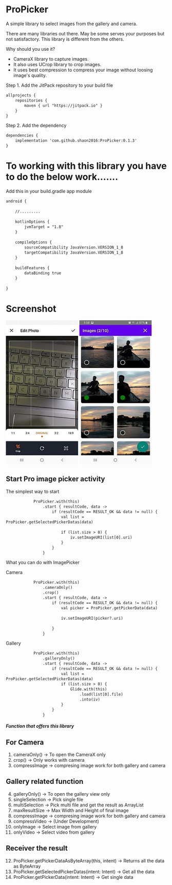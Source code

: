 # ProPicker

A simple library to select images from the gallery and camera. 

There are many libraries out there. May be some serves your purposes but not satisfactory. This library is different from the others.

Why should you use it? 

* CameraX library to capture images. 
* It also uses UCrop library to crop images. 
* It uses best compression to compress your image without loosing image's quality.


Step 1. Add the JitPack repository to your build file

```
allprojects {
    repositories {
        maven { url "https://jitpack.io" }
    }
}
```

Step 2. Add the dependency

```
dependencies {
    implementation 'com.github.shaon2016:ProPicker:0.1.3'
}

```

# To working with this library you have to do the below work.......
 

Add this in your build.gradle app module

```
android {

    //.........
    
    kotlinOptions {
        jvmTarget = "1.8"
    }

    compileOptions {
        sourceCompatibility JavaVersion.VERSION_1_8
        targetCompatibility JavaVersion.VERSION_1_8
    }

    buildFeatures {
        dataBinding true
    }

}
```

# Screenshot


![](screenshot/image1.jpeg)     ![](screenshot/image2.jpeg) 

## Start Pro image picker activity

The simplest way to start 

```
            ProPicker.with(this)
                .start { resultCode, data ->
                    if (resultCode == RESULT_OK && data != null) {
                        val list = ProPicker.getSelectedPickerDatas(data)

                        if (list.size > 0) {
                            iv.setImageURI(list[0].uri)
                        }
                    }
                }
```

What you can do with ImagePicker

Camera

```
            ProPicker.with(this)
                .cameraOnly()
                .crop()
                .start { resultCode, data ->
                    if (resultCode == RESULT_OK && data != null) {
                        val picker = ProPicker.getPickerData(data)

                        iv.setImageURI(picker?.uri)

                    }
                }
```

Gallery

```
            ProPicker.with(this)
                .galleryOnly()
                .start { resultCode, data ->
                    if (resultCode == RESULT_OK && data != null) {
                        val list = ProPicker.getSelectedPickerDatas(data)
                        if (list.size > 0) {
                            Glide.with(this)
                                .load(list[0].file)
                                .into(iv)
                        }
                    }
                }
```

##### Function that offers this library

## For Camera

1. cameraOnly() -> To open the CameraX only
3. crop() -> Only works with camera
3. compressImage -> compresing image work for both gallery and camera


## Gallery related function
4. galleryOnly() -> To open the gallery view only
5. singleSelection -> Pick single file
6. multiSelection -> Pick multi file and get the result as ArrayList    
7. maxResultSize -> Max Width and Height of final image
8. compressImage -> compresing image work for both gallery and camera
9. compressVideo -> (Under Development)
10. onlyImage -> Select image from gallery
11. onlyVideo -> Select video from gallery

## Receiver the result

12. ProPicker.getPickerDataAsByteArray(this, intent) -> Returns all the data as ByteArray 
13. ProPicker.getSelectedPickerDatas(intent: Intent) -> Get all the data 
14. ProPicker.getPickerData(intent: Intent) -> Get single data 
